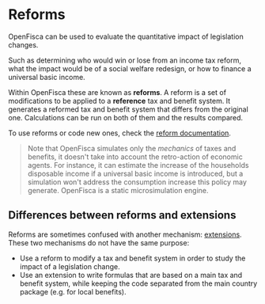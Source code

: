 # Reforms

OpenFisca can be used to evaluate the quantitative impact of legislation changes.

Such as determining who would win or lose from an income tax reform, what the impact would be of a social welfare redesign, or how to finance a universal basic income.

Within OpenFisca these are known as **reforms**. A reform is a set of modifications to be applied to a **reference** tax and benefit system. It generates a reformed tax and benefit system that differs from the original one. Calculations can be run on both of them and the results compared.

To use reforms or code new ones, check the [reform documentation](../coding-the-legislation/reforms.md).

> Note that OpenFisca simulates only the _mechanics_ of taxes and benefits, it doesn't take into account the retro-action of economic agents. For instance, it can estimate the increase of the households disposable income if a universal basic income is introduced, but a simulation won't address the consumption increase this policy may generate. OpenFisca is a static microsimulation engine.

## Differences between reforms and extensions

Reforms are sometimes confused with another mechanism: [extensions](../contribute/extensions.md). These two mechanisms do not have the same purpose:

- Use a reform to modify a tax and benefit system in order to study the impact of a legislation change.
- Use an extension to write formulas that are based on a main tax and benefit system, while keeping the code separated from the main country package (e.g. for local benefits).

